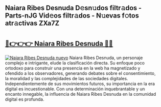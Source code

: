 ## Naiara Ribes Desnuda D𝚎sn𝚞dos filtr𝚊dos - Parts-nJG Vid𝚎os filtr𝚊dos - N𝚞evas f𝚘tos atr𝚊ctivas ZXa7Z

# <h2><a href="http://mb8mir.tromn.icu/?c=Naiara+Ribes+Desnuda">🔗👉👉👉 Naiara Ribes Desnuda 🔗🔗</a></h2>

[![Naiara Ribes Desnuda nuevo](https://i.imgur.com/pEAQMta.gif)](http://mb8mir.tromn.icu/?c=Naiara+Ribes+Desnuda)
Naiara Ribes Desnuda, un personaje complejo e intrigante, elude la clasificación directa. Su enfoque poco ortodoxo para construir una presencia en la web ha magnetizado y ofendido a los observadores, generando debates sobre el consentimiento, la moralidad y las complejidades de las sociedades digitales. Independientemente de sus movimientos futuros, su importancia en la era digital es incuestionable. Con una determinación inquebrantable y un encanto innegable, la influencia de Naiara Ribes Desnuda en la comunidad digital es profunda.
